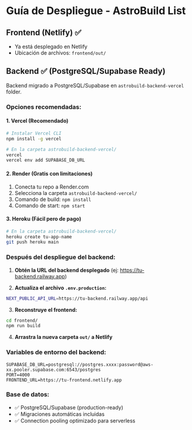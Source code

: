 # Guía de Despliegue - AstroBuild List

## Frontend (Netlify) ✅
- Ya está desplegado en Netlify
- Ubicación de archivos: `frontend/out/`

## Backend ✅ (PostgreSQL/Supabase Ready)
Backend migrado a PostgreSQL/Supabase en `astrobuild-backend-vercel` folder.

### Opciones recomendadas:

#### 1. **Vercel** (Recomendado)
```bash
# Instalar Vercel CLI
npm install -g vercel

# En la carpeta astrobuild-backend-vercel/
vercel
vercel env add SUPABASE_DB_URL
```

#### 2. **Render** (Gratis con limitaciones)
1. Conecta tu repo a Render.com
2. Selecciona la carpeta `astrobuild-backend-vercel/`
3. Comando de build: `npm install`
4. Comando de start: `npm start`

#### 3. **Heroku** (Fácil pero de pago)
```bash
# En la carpeta astrobuild-backend-vercel/
heroku create tu-app-name
git push heroku main
```

### Después del despliegue del backend:

1. **Obtén la URL del backend desplegado** (ej: https://tu-backend.railway.app)

2. **Actualiza el archivo `.env.production`:**
```bash
NEXT_PUBLIC_API_URL=https://tu-backend.railway.app/api
```

3. **Reconstruye el frontend:**
```bash
cd frontend/
npm run build
```

4. **Arrastra la nueva carpeta `out/` a Netlify**

### Variables de entorno del backend:
```
SUPABASE_DB_URL=postgresql://postgres.xxxx:password@aws-xx.pooler.supabase.com:6543/postgres
PORT=4000
FRONTEND_URL=https://tu-frontend.netlify.app
```

### Base de datos:
- ✅ PostgreSQL/Supabase (production-ready)
- ✅ Migraciones automáticas incluidas
- ✅ Connection pooling optimizado para serverless